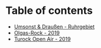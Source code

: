 # Table of contents

* [Umsonst & Draußen - Ruhrgebiet](README.md)
* [Olgas-Rock - 2019](olgas-rock-2019.md)
* [Turock Open Air - 2019](turock-open-air-2019.md)

